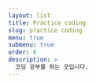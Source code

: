 ```yaml
---
layout: list
title: Practice coding
slug: practice coding
menu: true
submenu: true
order: 6
description: >
  코딩 공부를 하는 곳입니다.
---
```

